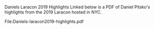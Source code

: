 Daniels Laracon 2019 Highlights
Linked below is a PDF of Daniel Pitsko's highlights from the 2019 Laracon hosted in NYC.


File:Daniels-laracon2019-highlights.pdf
